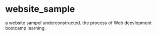 # website_sample
a website sampel underconstructed. the process of Web deevlopment bootcamp learning.
